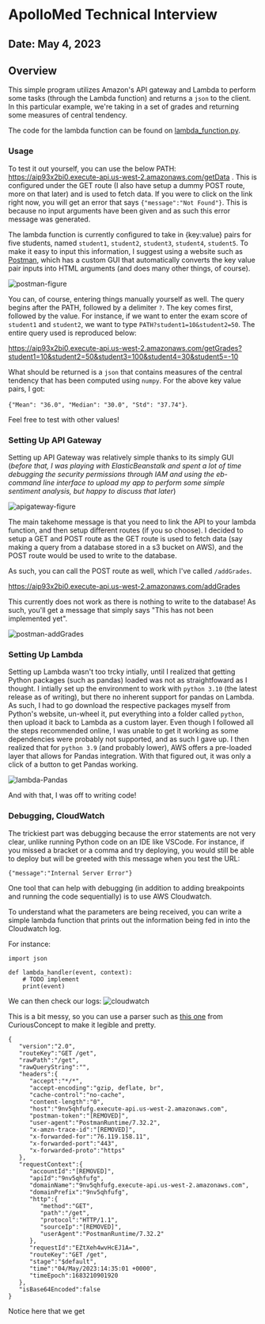 # ApolloMed Technical Interview
## Date: May 4, 2023

## Overview
This simple program utilizes Amazon's API gateway and Lambda to perform some tasks (through the Lambda function) and returns a `json` to the client. In this particular example, we're taking in a set of grades and returning some measures of central tendency.

The code for the lambda function can be found on [lambda_function.py](https://github.com/williampangbest1/williampangbest1.github.io/blob/main/projects/simpleGradesapi/lamda_function.py).

### Usage
To test it out yourself, you can use the below PATH:
<a>https://aip93x2bi0.execute-api.us-west-2.amazonaws.com/getData</a> . This is configured under the GET route (I also have setup a dummy POST route, more on that later) and is used to fetch data. If you were to click on the link right now, you will get an error that says `{"message":"Not Found"}`. This is because no input arguments have been given and as such this error message was generated. 

The lambda function is currently configured to take in {key:value} pairs for five students, named `student1`, `student2`, `student3`, `student4`, `student5`. To make it easy to input this information, I suggest using a website such as [Postman](https://www.postman.com), which has a custom GUI that automatically converts the key value pair inputs into HTML arguments (and does many other things, of course). 

![postman-figure](https://github.com/williampangbest1/williampangbest1.github.io/blob/main/projects/simpleGradesapi/img/postman_demo.png)

You can, of course, entering things manually yourself as well. The query begins after the PATH, followed by a delimiter `?`. The key comes first, followed by the value. For instance, if we want to enter the exam score of `student1` and `student2`, we want to type `PATH?student1=10&student2=50`. The entire query used is reproduced below:

<a>https://aip93x2bi0.execute-api.us-west-2.amazonaws.com/getGrades?student1=10&student2=50&student3=100&student4=30&student5=-10</a>

What should be returned is a `json` that contains measures of the central tendency that has been computed using `numpy`. For the above key value pairs, I got:

`{"Mean": "36.0", "Median": "30.0", "Std": "37.74"}`.

Feel free to test with other values!

### Setting Up API Gateway
Setting up API Gateway was relatively simple thanks to its simply GUI (*before that, I was playing with ElasticBeanstalk and spent a lot of time debugging the security permissions through IAM and using the eb-command line interface to upload my app to perform some simple sentiment analysis, but happy to discuss that later*) 

![apigateway-figure](https://github.com/williampangbest1/williampangbest1.github.io/blob/main/projects/simpleGradesapi/img/postman_demo.png)

The main takehome message is that you need to link the API to your lambda function, and then setup different routes (if you so choose). I decided to setup a GET and POST route as the GET route is used to fetch data (say making a query from a database stored in a s3 bucket on AWS), and the POST route would be used to write to the database. 

As such, you can call the POST route as well, which I've called `/addGrades`.

<a>https://aip93x2bi0.execute-api.us-west-2.amazonaws.com/addGrades</a>

This currently does not work as there is nothing to write to the database! As such, you'll get a message that simply says "This has not been implemented yet".

![postman-addGrades](https://github.com/williampangbest1/williampangbest1.github.io/blob/main/projects/simpleGradesapi/img/postman_addGrades.png)

### Setting Up Lambda
Setting up Lambda wasn't too trcky intially, until I realized that getting Python packages (such as pandas) loaded was not as straightfoward as I thought. I intially set up the environment to work with `python 3.10` (the latest release as of writing), but there no inherent support for pandas on Lambda. As such, I had to go download the respective packages myself from Python's website, un-wheel it, put everything into a folder called `python`, then upload it back to Lambda as a custom layer. Even though I followed all the steps recommended online, I was unable to get it working as some dependencies were probably not supported, and as such I gave up. I then realized that for `python 3.9` (and probably lower), AWS offers a pre-loaded layer that allows for Pandas integration. With that figured out, it was only a click of a button to get Pandas working.

![lambda-Pandas](https://github.com/williampangbest1/williampangbest1.github.io/blob/main/projects/simpleGradesapi/img/lambda_pandas.png)

And with that, I was off to writing code!

### Debugging, CloudWatch
The trickiest part was debugging because the error statements are not very clear, unlike running Python code on an IDE like VSCode. For instance, if you missed a bracket or a comma and try deploying, you would still be able to deploy but will be greeted with this message when you test the URL:

```{"message":"Internal Server Error"}```

One tool that can help with debugging (in addition to adding breakpoints and running the code sequentially) is to use AWS Cloudwatch.

To understand what the parameters are being received, you can write a simple lambda function that prints out the information being fed in into the Cloudwatch log.

For instance:

```
import json

def lambda_handler(event, context):
    # TODO implement
    print(event)
```

We can then check our logs:
![cloudwatch](https://github.com/williampangbest1/williampangbest1.github.io/blob/main/projects/simpleGradesapi/img/cloudwatch.png)

This is a bit messy, so you can use a parser such as [this one](https://jsonformatter.curiousconcept.com) from CuriousConcept to make it legible and pretty. 

```
{
   "version":"2.0",
   "routeKey":"GET /get",
   "rawPath":"/get",
   "rawQueryString":"",
   "headers":{
      "accept":"*/*",
      "accept-encoding":"gzip, deflate, br",
      "cache-control":"no-cache",
      "content-length":"0",
      "host":"9nv5qhfufg.execute-api.us-west-2.amazonaws.com",
      "postman-token":"[REMOVED]",
      "user-agent":"PostmanRuntime/7.32.2",
      "x-amzn-trace-id":"[REMOVED]",
      "x-forwarded-for":"76.119.158.11",
      "x-forwarded-port":"443",
      "x-forwarded-proto":"https"
   },
   "requestContext":{
      "accountId":"[REMOVED]",
      "apiId":"9nv5qhfufg",
      "domainName":"9nv5qhfufg.execute-api.us-west-2.amazonaws.com",
      "domainPrefix":"9nv5qhfufg",
      "http":{
         "method":"GET",
         "path":"/get",
         "protocol":"HTTP/1.1",
         "sourceIp":"[REMOVED]",
         "userAgent":"PostmanRuntime/7.32.2"
      },
      "requestId":"EZtXeh4wvHcEJ1A=",
      "routeKey":"GET /get",
      "stage":"$default",
      "time":"04/May/2023:14:35:01 +0000",
      "timeEpoch":1683210901920
   },
   "isBase64Encoded":false
}
```
Notice here that we get 



